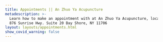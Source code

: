 ```yaml
---
title: Appointments || An Zhuo Ya Acupuncture
metadescription: >-
  Learn how to make an appointment with at An Zhuo Ya Acupuncture, located at
  876 Sunrise Hwy. Suite 20 Bay Shore, NY 11706
layout: layouts/appointments.html
show_covid_warning: false
---
```

